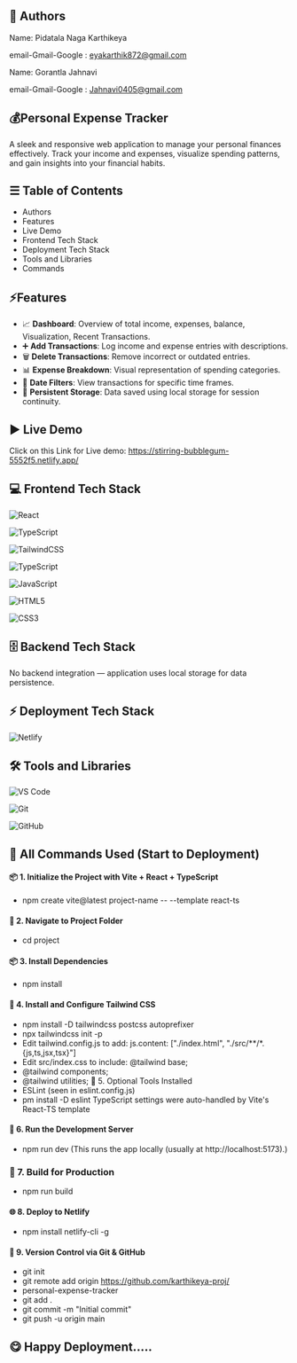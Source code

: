 ## 👥 Authors 
Name: Pidatala Naga Karthikeya 

email-Gmail-Google : eyakarthik872@gmail.com

Name: Gorantla Jahnavi

email-Gmail-Google : Jahnavi0405@gmail.com

##



## 💰Personal Expense Tracker
A sleek and responsive web application to manage your personal finances effectively. Track your income and expenses, visualize spending patterns, and gain insights into your financial habits.
## ☰ Table of Contents
* Authors
* Features 
* Live Demo
* Frontend Tech Stack
* Deployment Tech Stack
* Tools and Libraries
* Commands
 ##
## ⚡Features
- 📈 **Dashboard**: Overview of total income, expenses, balance, Visualization, Recent Transactions.
- ➕ **Add Transactions**: Log income and expense entries with descriptions.
- 🗑️ **Delete Transactions**: Remove incorrect or outdated entries.
- 📊 **Expense Breakdown**: Visual representation of spending categories.
- 📅 **Date Filters**: View transactions for specific time frames.
- 💾 **Persistent Storage**: Data saved using local storage for session continuity.
##
## ▶ Live Demo
Click on this Link for Live demo: https://stirring-bubblegum-5552f5.netlify.app/

##
## 💻 Frontend Tech Stack
![React](https://img.shields.io/badge/React-20232A?style=for-the-badge&logo=react&logoColor=61DAFB)

![TypeScript](https://img.shields.io/badge/typescript-%23007ACC.svg?style=for-the-badge&logo=typescript&logoColor=white)

![TailwindCSS](https://img.shields.io/badge/tailwindcss-%2338B2AC.svg?style=for-the-badge&logo=tailwind-css&logoColor=white)

![TypeScript](https://img.shields.io/badge/typescript-%23007ACC.svg?style=for-the-badge&logo=typescript&logoColor=white)

![JavaScript](https://img.shields.io/badge/JavaScript-F7DF1E?style=for-the-badge&logo=javascript&logoColor=black)

![HTML5](https://img.shields.io/badge/HTML5-E34F26?style=for-the-badge&logo=html5&logoColor=white)

![CSS3](https://img.shields.io/badge/CSS3-1572B6?style=for-the-badge&logo=css3&logoColor=white)
##
## 🗄️ Backend Tech Stack
No backend integration — application uses local storage for data persistence.
##
## ⚡ Deployment Tech Stack
![Netlify](https://img.shields.io/badge/Netlify-00C7B7?style=for-the-badge&logo=netlify&logoColor=white)
##
## 🛠 Tools and Libraries
![VS Code](https://img.shields.io/badge/VS%20Code-007ACC?style=for-the-badge&logo=visual-studio-code&logoColor=white)

![Git](https://img.shields.io/badge/Git-F05032?style=for-the-badge&logo=git&logoColor=white)

![GitHub](https://img.shields.io/badge/GitHub-100000?style=for-the-badge&logo=github&logoColor=white)
##
## 📌 All Commands Used (Start to Deployment)
####  📦 1. Initialize the Project with Vite + React + TypeScript
  * npm create vite@latest project-name -- --template react-ts
#### 📁 2. Navigate to Project Folder
  * cd project
#### 📦 3. Install Dependencies
  * npm install
#### 🎨 4. Install and Configure Tailwind CSS
  * npm install -D tailwindcss postcss autoprefixer
  * npx tailwindcss init -p
  * Edit tailwind.config.js to add: js.content: ["./index.html", "./src/**/*.{js,ts,jsx,tsx}"]
  * Edit src/index.css to include: @tailwind base;
  * @tailwind components;
  * @tailwind utilities;
🧹 5. Optional Tools Installed
* ESLint (seen in eslint.config.js)
* pm install -D eslint
TypeScript settings were auto-handled by Vite's React-TS template

#### 🧪 6. Run the Development Server

* npm run dev 
(This runs the app locally (usually at http://localhost:5173).)
### 🚀 7. Build for Production
* npm run build

#### 🌐 8. Deploy to Netlify
* npm install netlify-cli -g
#### 🔁 9. Version Control via Git & GitHub

* git init
* git remote add origin https://github.com/karthikeya-proj/
* personal-expense-tracker
* git add .
* git commit -m "Initial commit"
* git push -u origin main
###

## 😋  Happy Deployment.....
